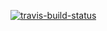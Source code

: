 [![travis-build-status](https://travis-ci.org/nafu/CakePHP-ACL-Plugin.png "travis-build-status")](https://travis-ci.org/nafu/CakePHP-ACL-Plugin)
